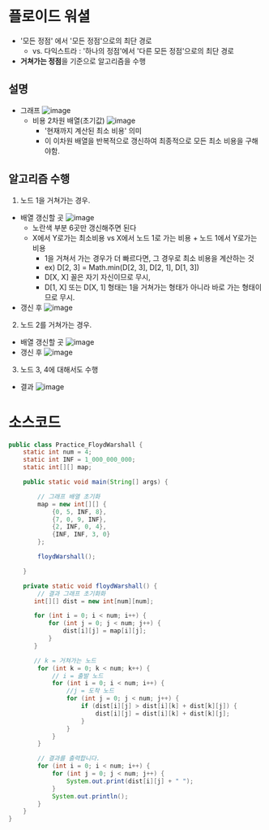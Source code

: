 # 플로이드 워셜
* '모든 정점' 에서 '모든 정점'으로의 최단 경로
  - vs. 다익스트라 : '하나의 정점'에서 '다른 모든 정점'으로의 최단 경로
* **거쳐가는 정점**을 기준으로 알고리즘을 수행

## 설명
* 그래프
![image](https://github.com/TannyKim/TIL/assets/98008421/a53333f8-472a-4cfa-97fa-35423059db35)
  - 비용 2차원 배열(초기값)
    ![image](https://github.com/TannyKim/TIL/assets/98008421/ef647f32-57ab-4a7f-b6b0-08c639bf3302)
    + '현재까지 계산된 최소 비용' 의미
    + 이 이차원 배열을 반복적으로 갱신하여 최종적으로 모든 최소 비용을 구해야함.
## 알고리즘 수행
1. 노드 1을 거쳐가는 경우.
* 배열 갱신할 곳
  ![image](https://github.com/TannyKim/TIL/assets/98008421/d1936c30-39ef-4a36-a2cd-3f84e016fba2)
  - 노란색 부분 6곳만 갱신해주면 된다
  - X에서 Y로가는 최소비용 vs X에서 노드 1로 가는 비용 + 노드 1에서 Y로가는 비용
    + 1을 거쳐서 가는 경우가 더 빠르다면, 그 경우로 최소 비용을 계산하는 것
    + ex) D[2, 3] = Math.min(D[2, 3], D[2, 1], D[1, 3])
    + D[X, X] 꼴은 자기 자신이므로 무시,
    + D[1, X] 또는 D[X, 1] 형태는 1을 거쳐가는 형태가 아니라 바로 가는 형태이므로 무시.
* 갱신 후
  ![image](https://github.com/TannyKim/TIL/assets/98008421/de202063-fc11-46b6-a993-8d1dbb70a9fc)

2. 노드 2를 거쳐가는 경우.
* 배열 갱신할 곳
  ![image](https://github.com/TannyKim/TIL/assets/98008421/009b38cb-4ee4-4a85-88e2-e9a8e991b4d0)
* 갱신 후
  ![image](https://github.com/TannyKim/TIL/assets/98008421/6654aae1-015b-4b0c-bf6f-9ad6b10a5764)
  
3. 노드 3, 4에 대해서도 수행
* 결과
  ![image](https://github.com/TannyKim/TIL/assets/98008421/ad3c2a17-bb86-461d-a14a-d3c5bc2cd085)

# 소스코드

```java
public class Practice_FloydWarshall {
    static int num = 4;
    static int INF = 1_000_000_000;
    static int[][] map;

    public static void main(String[] args) {

        // 그래프 배열 초기화
        map = new int[][] {
            {0, 5, INF, 8},
            {7, 0, 9, INF},
            {2, INF, 0, 4},
            {INF, INF, 3, 0}
        };

        floydWarshall();

    }

    private static void floydWarshall() {
        // 결과 그래프 초기화화
       int[][] dist = new int[num][num];

       for (int i = 0; i < num; i++) {
           for (int j = 0; j < num; j++) {
               dist[i][j] = map[i][j];
           }
       }

       // k = 거쳐가는 노드
        for (int k = 0; k < num; k++) {
            // i = 출발 노드
            for (int i = 0; i < num; i++) {
                //j = 도착 노드
                for (int j = 0; j < num; j++) {
                    if (dist[i][j] > dist[i][k] + dist[k][j]) {
                        dist[i][j] = dist[i][k] + dist[k][j];
                    }
                }
            }
        }

        // 결과를 출력합니다.
        for (int i = 0; i < num; i++) {
            for (int j = 0; j < num; j++) {
                System.out.print(dist[i][j] + " ");
            }
            System.out.println();
        }
    }
}
```
